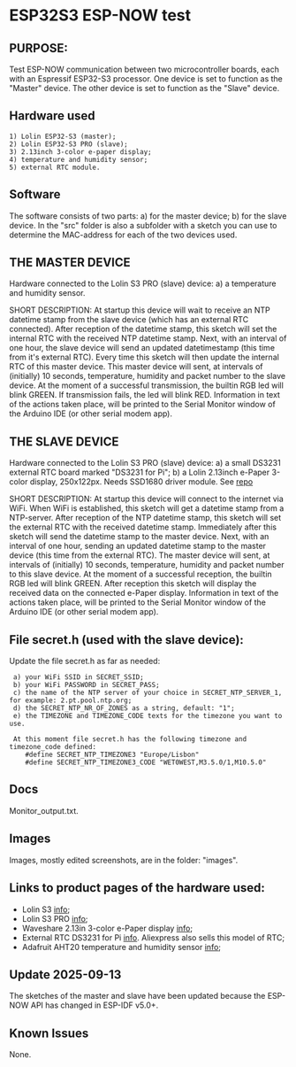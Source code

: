 # ESP32S3 ESP-NOW test

## PURPOSE: 
  Test ESP-NOW communication between two microcontroller boards, each with an Espressif ESP32-S3 processor.
  One device is set to function as the "Master" device.
  The other device is set to function as the "Slave" device.

## Hardware used

    1) Lolin ESP32-S3 (master);
    2) Lolin ESP32-S3 PRO (slave);
    3) 2.13inch 3-color e-paper display;
    4) temperature and humidity sensor;
    5) external RTC module.


## Software
The software consists of two parts: 
a) for the master device; 
b) for the slave device.
In the "src" folder is also a subfolder with a sketch you can use to determine the MAC-address for each of the two devices used.

## THE MASTER DEVICE

Hardware connected to the Lolin S3 PRO (slave) device:
a) a temperature and humidity sensor.

SHORT DESCRIPTION:
  At startup this device will wait to receive an NTP datetime stamp from the slave device (which has an external RTC connected).
  After reception of the datetime stamp, this sketch will set the internal RTC with the received NTP datetime stamp.
  Next, with an interval of one hour, the slave device will send an updated datetimestamp (this time from it's external RTC).
  Every time this sketch will then update the internal RTC of this master device.
  This master device will sent, at intervals of (initially) 10 seconds, temperature, humidity and packet number to the slave device.
  At the moment of a successful transmission, the builtin RGB led will blink GREEN. If transmission fails, the led will blink RED.
  Information in text of the actions taken place, will be printed to the Serial Monitor window of the Arduino IDE (or other serial modem app).

## THE SLAVE DEVICE

Hardware connected to the Lolin S3 PRO (slave) device:
  a) a small DS3231 external RTC board marked "DS3231 for Pi";
  b) a Lolin 2.13inch e-Paper 3-color display, 250x122px. Needs SSD1680 driver module. See [repo](https://github.com/wemos/LOLIN_EPD_Library)


SHORT DESCRIPTION:
  At startup this device will connect to the internet via WiFi.
  When WiFi is established, this sketch will get a datetime stamp from a NTP-server.
  After reception of the NTP datetime stamp, this sketch will set the external RTC with the received datetime stamp.
  Immediately after this sketch will send the datetime stamp to the master device.
  Next, with an interval of one hour, sending an updated datetime stamp to the master device (this time from the external RTC).
  The master device will sent, at intervals of (initially) 10 seconds, temperature, humidity and packet number to this slave device.
  At the moment of a successful reception, the builtin RGB led will blink GREEN.
  After reception this sketch will display the received data on the connected e-Paper display.
  Information in text of the actions taken place, will be printed to the Serial Monitor window of the Arduino IDE (or other serial modem app).

## File secret.h (used with the slave device):

Update the file secret.h as far as needed:
```
 a) your WiFi SSID in SECRET_SSID;
 b) your WiFi PASSWORD in SECRET_PASS;
 c) the name of the NTP server of your choice in SECRET_NTP_SERVER_1, for example: 2.pt.pool.ntp.org;
 d) the SECRET_NTP_NR_OF_ZONES as a string, default: "1";
 e) the TIMEZONE and TIMEZONE_CODE texts for the timezone you want to use.

 At this moment file secret.h has the following timezone and timezone_code defined:
    #define SECRET_NTP_TIMEZONE3 "Europe/Lisbon"
    #define SECRET_NTP_TIMEZONE3_CODE "WET0WEST,M3.5.0/1,M10.5.0"
```
## Docs

Monitor_output.txt.


## Images

Images, mostly edited screenshots, are in the folder: "images".


## Links to product pages of the hardware used:

- Lolin S3 [info](https://pt.aliexpress.com/item/1005004643475363.html?gatewayAdapt=glo2bra);
- Lolin S3 PRO [info](https://pt.aliexpress.com/item/1005004931357085.html?gatewayAdapt=glo2bra);
- Waveshare 2.13in 3-color e-Paper display [info](https://www.waveshare.com/wiki/Main_Page#Display-e-Paper);
- External RTC DS3231 for Pi [info](https://www.miravia.es). Aliexpress also sells this model of RTC;
- Adafruit AHT20 temperature and humidity sensor [info](https://www.adafruit.com/product/4566);


## Update 2025-09-13

The sketches of the master and slave have been updated because the ESP-NOW API has changed in ESP-IDF v5.0+.

## Known Issues

None.


